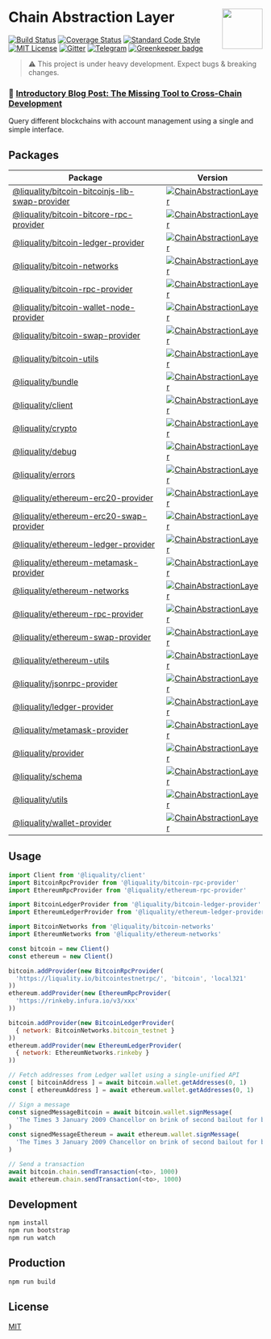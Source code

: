 # Chain Abstraction Layer <img align="right" src="https://raw.githubusercontent.com/liquality/chainabstractionlayer/master/liquality-logo.png" height="80px" />


[![Build Status](https://travis-ci.com/liquality/chainabstractionlayer.svg?branch=master)](https://travis-ci.com/liquality/chainabstractionlayer)
[![Coverage Status](https://coveralls.io/repos/github/liquality/chainabstractionlayer/badge.svg?branch=master)](https://coveralls.io/github/liquality/chainabstractionlayer?branch=master)
[![Standard Code Style](https://img.shields.io/badge/codestyle-standard-brightgreen.svg)](https://github.com/standard/standard)
[![MIT License](https://img.shields.io/badge/license-MIT-brightgreen.svg)](./LICENSE.md)
[![Gitter](https://img.shields.io/gitter/room/liquality/Lobby.svg)](https://gitter.im/liquality/Lobby?source=orgpage)
[![Telegram](https://img.shields.io/badge/chat-on%20telegram-blue.svg)](https://t.me/Liquality) [![Greenkeeper badge](https://badges.greenkeeper.io/liquality/chainabstractionlayer.svg)](https://greenkeeper.io/)

> :warning: This project is under heavy development. Expect bugs & breaking changes.

### :pencil: [Introductory Blog Post: The Missing Tool to Cross-Chain Development](https://medium.com/liquality/the-missing-tool-to-cross-chain-development-2ebfe898efa1)

Query different blockchains with account management using a single and simple interface.

## Packages

|Package|Version|
|---|---|
|[@liquality/bitcoin-bitcoinjs-lib-swap-provider](./packages/bitcoin-bitcoinjs-lib-swap-provider)|[![ChainAbstractionLayer](https://img.shields.io/npm/v/@liquality/bitcoin-bitcoinjs-lib-swap-provider.svg)](https://npmjs.com/package/@liquality/bitcoin-bitcoinjs-lib-swap-provider)|
|[@liquality/bitcoin-bitcore-rpc-provider](./packages/bitcoin-bitcore-rpc-provider)|[![ChainAbstractionLayer](https://img.shields.io/npm/v/@liquality/bitcoin-bitcore-rpc-provider.svg)](https://npmjs.com/package/@liquality/bitcoin-bitcore-rpc-provider)|
|[@liquality/bitcoin-ledger-provider](./packages/bitcoin-ledger-provider)|[![ChainAbstractionLayer](https://img.shields.io/npm/v/@liquality/bitcoin-ledger-provider.svg)](https://npmjs.com/package/@liquality/bitcoin-ledger-provider)|
|[@liquality/bitcoin-networks](./packages/bitcoin-networks)|[![ChainAbstractionLayer](https://img.shields.io/npm/v/@liquality/bitcoin-networks.svg)](https://npmjs.com/package/@liquality/bitcoin-networks)|
|[@liquality/bitcoin-rpc-provider](./packages/bitcoin-rpc-provider)|[![ChainAbstractionLayer](https://img.shields.io/npm/v/@liquality/bitcoin-rpc-provider.svg)](https://npmjs.com/package/@liquality/bitcoin-rpc-provider)|
|[@liquality/bitcoin-wallet-node-provider](./packages/bitcoin-node-wallet-provider)|[![ChainAbstractionLayer](https://img.shields.io/npm/v/@liquality/bitcoin-node-wallet-provider.svg)](https://npmjs.com/package/@liquality/bitcoin-node-wallet-provider)|
|[@liquality/bitcoin-swap-provider](./packages/bitcoin-swap-provider)|[![ChainAbstractionLayer](https://img.shields.io/npm/v/@liquality/bitcoin-swap-provider.svg)](https://npmjs.com/package/@liquality/bitcoin-swap-provider)|
|[@liquality/bitcoin-utils](./packages/bitcoin-utils)|[![ChainAbstractionLayer](https://img.shields.io/npm/v/@liquality/bitcoin-utils.svg)](https://npmjs.com/package/@liquality/bitcoin-utils)|
|[@liquality/bundle](./packages/bundle)|[![ChainAbstractionLayer](https://img.shields.io/npm/v/@liquality/bundle.svg)](https://npmjs.com/package/@liquality/bundle)|
|[@liquality/client](./packages/client)|[![ChainAbstractionLayer](https://img.shields.io/npm/v/@liquality/client.svg)](https://npmjs.com/package/@liquality/client)|
|[@liquality/crypto](./packages/crypto)|[![ChainAbstractionLayer](https://img.shields.io/npm/v/@liquality/crypto.svg)](https://npmjs.com/package/@liquality/crypto)|
|[@liquality/debug](./packages/debug)|[![ChainAbstractionLayer](https://img.shields.io/npm/v/@liquality/debug.svg)](https://npmjs.com/package/@liquality/debug)|
|[@liquality/errors](./packages/errors)|[![ChainAbstractionLayer](https://img.shields.io/npm/v/@liquality/errors.svg)](https://npmjs.com/package/@liquality/errors)|
|[@liquality/ethereum-erc20-provider](./packages/ethereum-erc20-provider)|[![ChainAbstractionLayer](https://img.shields.io/npm/v/@liquality/ethereum-erc20-provider.svg)](https://npmjs.com/package/@liquality/ethereum-erc20-provider)|
|[@liquality/ethereum-erc20-swap-provider](./packages/ethereum-erc20-swap-provider)|[![ChainAbstractionLayer](https://img.shields.io/npm/v/@liquality/ethereum-erc20-swap-provider.svg)](https://npmjs.com/package/@liquality/ethereum-erc20-swap-provider)|
|[@liquality/ethereum-ledger-provider](./packages/ethereum-ledger-provider)|[![ChainAbstractionLayer](https://img.shields.io/npm/v/@liquality/ethereum-ledger-provider.svg)](https://npmjs.com/package/@liquality/ethereum-ledger-provider)|
|[@liquality/ethereum-metamask-provider](./packages/ethereum-metamask-provider)|[![ChainAbstractionLayer](https://img.shields.io/npm/v/@liquality/ethereum-metamask-provider.svg)](https://npmjs.com/package/@liquality/ethereum-metamask-provider)|
|[@liquality/ethereum-networks](./packages/ethereum-networks)|[![ChainAbstractionLayer](https://img.shields.io/npm/v/@liquality/ethereum-networks.svg)](https://npmjs.com/package/@liquality/ethereum-networks)|
|[@liquality/ethereum-rpc-provider](./packages/ethereum-rpc-provider)|[![ChainAbstractionLayer](https://img.shields.io/npm/v/@liquality/ethereum-rpc-provider.svg)](https://npmjs.com/package/@liquality/ethereum-rpc-provider)|
|[@liquality/ethereum-swap-provider](./packages/ethereum-swap-provider)|[![ChainAbstractionLayer](https://img.shields.io/npm/v/@liquality/ethereum-swap-provider.svg)](https://npmjs.com/package/@liquality/ethereum-swap-provider)|
|[@liquality/ethereum-utils](./packages/ethereum-utils)|[![ChainAbstractionLayer](https://img.shields.io/npm/v/@liquality/ethereum-utils.svg)](https://npmjs.com/package/@liquality/ethereum-utils)|
|[@liquality/jsonrpc-provider](./packages/jsonrpc-provider)|[![ChainAbstractionLayer](https://img.shields.io/npm/v/@liquality/jsonrpc-provider.svg)](https://npmjs.com/package/@liquality/jsonrpc-provider)|
|[@liquality/ledger-provider](./packages/ledger-provider)|[![ChainAbstractionLayer](https://img.shields.io/npm/v/@liquality/ledger-provider.svg)](https://npmjs.com/package/@liquality/ledger-provider)|
|[@liquality/metamask-provider](./packages/metamask-provider)|[![ChainAbstractionLayer](https://img.shields.io/npm/v/@liquality/metamask-provider.svg)](https://npmjs.com/package/@liquality/metamask-provider)|
|[@liquality/provider](./packages/provider)|[![ChainAbstractionLayer](https://img.shields.io/npm/v/@liquality/provider.svg)](https://npmjs.com/package/@liquality/provider)|
|[@liquality/schema](./packages/schema)|[![ChainAbstractionLayer](https://img.shields.io/npm/v/@liquality/schema.svg)](https://npmjs.com/package/@liquality/schema)|
|[@liquality/utils](./packages/utils)|[![ChainAbstractionLayer](https://img.shields.io/npm/v/@liquality/utils.svg)](https://npmjs.com/package/@liquality/utils)|
|[@liquality/wallet-provider](./packages/wallet-provider)|[![ChainAbstractionLayer](https://img.shields.io/npm/v/@liquality/wallet-provider.svg)](https://npmjs.com/package/@liquality/wallet-provider)|


## Usage

```javascript
import Client from '@liquality/client'
import BitcoinRpcProvider from '@liquality/bitcoin-rpc-provider'
import EthereumRpcProvider from '@liquality/ethereum-rpc-provider'

import BitcoinLedgerProvider from '@liquality/bitcoin-ledger-provider'
import EthereumLedgerProvider from '@liquality/ethereum-ledger-provider'

import BitcoinNetworks from '@liquality/bitcoin-networks'
import EthereumNetworks from '@liquality/ethereum-networks'

const bitcoin = new Client()
const ethereum = new Client()

bitcoin.addProvider(new BitcoinRpcProvider(
  'https://liquality.io/bitcointestnetrpc/', 'bitcoin', 'local321'
))
ethereum.addProvider(new EthereumRpcProvider(
  'https://rinkeby.infura.io/v3/xxx'
))

bitcoin.addProvider(new BitcoinLedgerProvider(
  { network: BitcoinNetworks.bitcoin_testnet }
))
ethereum.addProvider(new EthereumLedgerProvider(
  { network: EthereumNetworks.rinkeby }
))

// Fetch addresses from Ledger wallet using a single-unified API
const [ bitcoinAddress ] = await bitcoin.wallet.getAddresses(0, 1)
const [ ethereumAddress ] = await ethereum.wallet.getAddresses(0, 1)

// Sign a message
const signedMessageBitcoin = await bitcoin.wallet.signMessage(
  'The Times 3 January 2009 Chancellor on brink of second bailout for banks', bitcoinAddress
)
const signedMessageEthereum = await ethereum.wallet.signMessage(
  'The Times 3 January 2009 Chancellor on brink of second bailout for banks', ethereumAddress
)

// Send a transaction
await bitcoin.chain.sendTransaction(<to>, 1000)
await ethereum.chain.sendTransaction(<to>, 1000)
```


## Development

```bash
npm install
npm run bootstrap
npm run watch
```


## Production

```bash
npm run build
```


## License

[MIT](./LICENSE.md)
